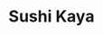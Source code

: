---
layout: place
title: Sushi Kaya
permalink: /nevada/las-vegas/sushi-kaya.html
stateAbbr: NV
stateName: Nevada
cityName: Las Vegas
seo:
  type: restaurant
  links: http://www.sushikayalv.com/
place_id: ChIJ4VnnC6XGyIARcv1-i6n_OSo
photos:
  - name: >-
      places/ChIJ4VnnC6XGyIARcv1-i6n_OSo/photos/AeeoHcK6RFnjUWtv5UUltl8ApXZeNhMI7N_VDcB1SYTa5AghKYzCshbFYyu2PJ557jnT1Mf-ACidO91XTOOVQuJIT7XfDuDjrIblQ9yQmo-8YYNjnzItTktLU0kimibb-H6VDSYkwi5TC_747y8fRQxzlLPdXJVJByeubtItzTnbvzyb_JHMmdhCTauHprthIknPYW9_cNBEIS1eECewo-nBX7HaPHuxnth9XGASYfwOSqPJxx0vA4eHubHcow-bHHESs_5jhaC35OGW0tJqq7JKodsGRpIhu7b3tMhqj5nG7t9bdJc71dyenSzcqhkZhUnEP1zcXy_dt8Fwco5OxsEbz_4Y0tN0lDgraZCtfc0wj38-3pfCL8fCmZ5MazKNozWq5EkCO1V2TXTCaKeocyWEUxxOAjjHRKrqmFLuRKYkcD_nSg
    widthPx: 4800
    heightPx: 2700
    authorAttributions:
      - displayName: Hoya007 (粢筠坊)
        uri: https://maps.google.com/maps/contrib/114446280402897350392
        photoUri: >-
          https://lh3.googleusercontent.com/a-/ALV-UjUQnoHN8OKGcB0ojGISAEu4awI3Jhb80B4T_gCQCxx6ZfH8bglFgQ=s100-p-k-no-mo
    flagContentUri: >-
      https://www.google.com/local/imagery/report/?cb_client=maps_api_places.places_api&image_key=!1e10!2sCIHM0ogKEICAgICk6I7vXA&hl=en-US
    googleMapsUri: >-
      https://www.google.com/maps/place//data=!3m4!1e2!3m2!1sCIHM0ogKEICAgICk6I7vXA!2e10!4m2!3m1!1s0x80c8c6a50be759e1:0x2a39ffa98b7efd72
  - name: >-
      places/ChIJ4VnnC6XGyIARcv1-i6n_OSo/photos/AeeoHcLIMFLzu8B1h56Sg-VMKquJEI9ehT162M3EX-rZHSYZyoy3m82uON3xI_SlEPj0RnWNQrkAcRnuJG_rTSzo4IZZR1VmYVp5NLCL4MhyC_Cl37fZxrFXwAqH_16fJdUgknvLzCFSRrs6X3pJ_WNZybluWnPNCblw9aNQj6EpcZX0BuupXljURfvPpnqcxNMwRJJWBz4QqUrujJxJ4OjN2NwLpw5uP0h1PJt_iM8g9sNMXcDaXKhfpF9wrwRMWG2uZRE7MOjjGYYwuljl-eecZJQJBVdM6DoQhSC1gy5lexiPVcVt36iJcnuJHtmEpyqz3pBPIr2yGSuBOjy8clGY2cw6925O7Uw9PLSwOxjHXDz9yZD89qsc0VgXvLsvX_SVT1BV-4vkwk51kQaOppm70xbIkspSpLiiWK19xay6EEfB4NE
    widthPx: 4032
    heightPx: 3024
    authorAttributions:
      - displayName: Soy Soz
        uri: https://maps.google.com/maps/contrib/113514755339121316621
        photoUri: >-
          https://lh3.googleusercontent.com/a-/ALV-UjWR8ZKPqU7tFOiDvlj6rrMCbmJshjLKbRtx12MiprRGlL2eSKtT=s100-p-k-no-mo
    flagContentUri: >-
      https://www.google.com/local/imagery/report/?cb_client=maps_api_places.places_api&image_key=!1e10!2sCIHM0ogKEICAgIC4ivekowE&hl=en-US
    googleMapsUri: >-
      https://www.google.com/maps/place//data=!3m4!1e2!3m2!1sCIHM0ogKEICAgIC4ivekowE!2e10!4m2!3m1!1s0x80c8c6a50be759e1:0x2a39ffa98b7efd72
  - name: >-
      places/ChIJ4VnnC6XGyIARcv1-i6n_OSo/photos/AeeoHcIBGWUmmBbJEaEfR3w0ZfH4pgb4rghWldWciwi36zbhwP3rZRbeb2cfvZ1z7pFNhfpiCrBXLiJFEBsJBEEChEi2NtoHT2y_dSnTmyejvdv4byhE4NlVTa0KSCQS17Dc1RMFm59mcFQWuCfNmMXuWyw23ipUCkVGNQrlOcBO9QS21G-ava7_RvCBXtXMysib2fb414fLecVqaYIsxfd_nrtt7dMj-N1ExZqITS8UCLhHhCGZ3IqjUcSpxaKVfxQEX3s-c1_1Gy_V40QFXcXb5p9UthnMDGO1qo3kSALq8BA-K7k7VLFpBbyUPMm__u4Po_zvvm9zcizIgsj6dHoaoS2uwFDi-hP98EoPSZP-d-B_MqTlfpRt14APaScC_LeiUe83LH9ycZPYZbRQQecG5i10_b55MkQ8sNnbccg2_VUJ6A
    widthPx: 4032
    heightPx: 3024
    authorAttributions:
      - displayName: Cintia Molina
        uri: https://maps.google.com/maps/contrib/116347656584609157640
        photoUri: >-
          https://lh3.googleusercontent.com/a-/ALV-UjVox9eqJ7A85ZVQT5oDcaE2B9nW3nMLVj7Z6G-QlsdxfTUqYBY3Yw=s100-p-k-no-mo
    flagContentUri: >-
      https://www.google.com/local/imagery/report/?cb_client=maps_api_places.places_api&image_key=!1e10!2sCIHM0ogKEICAgICTuJHMMw&hl=en-US
    googleMapsUri: >-
      https://www.google.com/maps/place//data=!3m4!1e2!3m2!1sCIHM0ogKEICAgICTuJHMMw!2e10!4m2!3m1!1s0x80c8c6a50be759e1:0x2a39ffa98b7efd72
  - name: >-
      places/ChIJ4VnnC6XGyIARcv1-i6n_OSo/photos/AeeoHcIjktAu5WOMPB5vm5rbg8hznOekmIibCmQGxXPmpW2NH3Erb96j2B7Oj6IE4buAFI7s4wU2OAhfPVKeXT3aQ7m-crabWo9jC7-HJY9YmIDVD6BBGbR9I_26VBLakTxfmjZe1sJiTolEIzsBppy79oeUnqt4QnkS6x4gAG_7CTJ57PsoN-PxCQ5fIqTubgiKbBLsNsuMSRbpMKx2QgReqe_8z1c9XxvLIQz3bGC80gec3o6szr3SKR_BGUO9CUPaNcGCoPWyv_3BKkrHgNJ8Rw53GggPheaTD1ZoKzqTXITtaiMunl6CRueSgVCiM94fHM95DxXbk-2a1OkAAbpmrN9Cb0treVsftNbsMDZf3UIjfQtHTeCs9AG4E61DRjUWltjI28R5LJ_HJw17ciR8V49LVe2q8UdTAmE20UWFihzKRw
    widthPx: 3024
    heightPx: 4032
    authorAttributions:
      - displayName: Andrea Garcia
        uri: https://maps.google.com/maps/contrib/104285410997631603299
        photoUri: >-
          https://lh3.googleusercontent.com/a/ACg8ocJHNQpxhQLDXeMgyiOIgRo2TjbdkTP5FY0ZNC89o93zbZ4aMA=s100-p-k-no-mo
    flagContentUri: >-
      https://www.google.com/local/imagery/report/?cb_client=maps_api_places.places_api&image_key=!1e10!2sCIHM0ogKEICAgIDz__rpOA&hl=en-US
    googleMapsUri: >-
      https://www.google.com/maps/place//data=!3m4!1e2!3m2!1sCIHM0ogKEICAgIDz__rpOA!2e10!4m2!3m1!1s0x80c8c6a50be759e1:0x2a39ffa98b7efd72
  - name: >-
      places/ChIJ4VnnC6XGyIARcv1-i6n_OSo/photos/AeeoHcJAhD6A3p8o-IlnDeq92I9RaB5aYcx-6JvKS6dePEEPbHNFhvDuM-x6csWapgAs3AcAFkjIhZqigxcbeIF1h146_PAy8Fy59X7s4AxwhRZn9AjmkSeTMLOHKlbvaBYZt6B5licsHSbJAIZFd3pWVDSCNIzW-S0VfGC2_pKyb_JcPblwbO3MLCq7XzZBFEr7KTLygx_QeqsbxWXb1gkAP7XYWeylxHmfOe6MUDxwrJj3nyn1jhL5hd4H33zND1mtbCLR1N_r0BvX5JC08FZ_2CmTO2Sn5sZv3p2HRuO3onc_fImB6_5D3yJWDzIK7-AB6V17phn-CDwc-s81QpFL8ZiVN5VmYLgpPfc_tscRBfuyP51Lu0GIG7k_GWNSF3BXApmTwk_zH6X2fxf1f97NQKQxHVH5-o9KV9vi59uDqD7k7A
    widthPx: 2268
    heightPx: 4032
    authorAttributions:
      - displayName: Yaneck
        uri: https://maps.google.com/maps/contrib/115878228921270936753
        photoUri: >-
          https://lh3.googleusercontent.com/a-/ALV-UjX0UkxhhhOD2xPKgCGmkE5qGlUdssMZMUdNKVpJKZo5ok0-65I0TQ=s100-p-k-no-mo
    flagContentUri: >-
      https://www.google.com/local/imagery/report/?cb_client=maps_api_places.places_api&image_key=!1e10!2sCIHM0ogKEICAgMDwxc3_Aw&hl=en-US
    googleMapsUri: >-
      https://www.google.com/maps/place//data=!3m4!1e2!3m2!1sCIHM0ogKEICAgMDwxc3_Aw!2e10!4m2!3m1!1s0x80c8c6a50be759e1:0x2a39ffa98b7efd72
  - name: >-
      places/ChIJ4VnnC6XGyIARcv1-i6n_OSo/photos/AeeoHcIzlacC61ab0IUFzt2zznsNpxHQ-G5gsGFdCDAR5gqCI93cxQhmxda5Z-IrpKP7ScIq1XG8PuBHjv-3ao2bQ4UOo7Y0GIXGQP1uG0pUgvt7D6EguhaqaYA8U480DvhJ05eztL_uysBX91ULY9ewfi1wJJop4srnBT5v5HoF2pdbC9xkykDiFlpF-5PQXeQx0KatntNK3iA44dMhZy8kjBhHjpiP5Dy4oq4CQb2I6mIkdFsXXxabGN5siz1YZ-LvZB3xjH3rUQyT1gSDtOi3A9w2wLNHLQX8kD3h6qXaRhaMav9Tr80Xyx30n0jWX6i33fhPu-4PRttiFKI2gmTCAgWWSSF8e9EYnSVfVvr2pdC3_NZoOMTmvFBDYv33qUunuXyyG-A6JLnHyY4bp-1p3hMq2std_xXTkJPSvG1G41Jr2W2e
    widthPx: 4032
    heightPx: 3024
    authorAttributions:
      - displayName: A
        uri: https://maps.google.com/maps/contrib/102931175470003625176
        photoUri: >-
          https://lh3.googleusercontent.com/a-/ALV-UjV-4cIUM84ZX3SBzxk4b0jVupkvpy96UJuipYDPsfxms0DV62Ny=s100-p-k-no-mo
    flagContentUri: >-
      https://www.google.com/local/imagery/report/?cb_client=maps_api_places.places_api&image_key=!1e10!2sCIHM0ogKEICAgIDhg4mK7wE&hl=en-US
    googleMapsUri: >-
      https://www.google.com/maps/place//data=!3m4!1e2!3m2!1sCIHM0ogKEICAgIDhg4mK7wE!2e10!4m2!3m1!1s0x80c8c6a50be759e1:0x2a39ffa98b7efd72
  - name: >-
      places/ChIJ4VnnC6XGyIARcv1-i6n_OSo/photos/AeeoHcK4pq37NU9blNNUnvKLIlIJNMrbI4e7X3fMGmLrMJ1I0XwxH5Fg4oMC5TcPs77_N6XQqonG79N-Y7cFLhSHYNGrBrvH5op0n1JRjXPkjmIxt7-oRmtg5kH1niqjtqqm8NhfUTkM3KuI9wTKPVMZ2E5B9au_P62Z-Ufmakc6giyLQwKAP6ZNuBE6Hx1XJtXGg-0FIsieWwP3Jb3TXAINJNMHZHIIPct-8fBNDQLUuDSHsEaMJzSbuNKGqO_WI7KBGDlXT_Zd0BnKalTUnit1CR0rjeWSaPzxqJPQ8NyklCW2vvRiCBXJxMmvNLNCQe-VPnP52lKge2De-gHmgHVNw7N91Dk0QLCf1RBH5yaoP5tHPv3BGUr8D6XJPqp1u1-mNh7rKaWzEjKRCR_Vxfu6OKJPqyTwlJ5Zi8xOPL9HGNvYYT0
    widthPx: 4800
    heightPx: 3600
    authorAttributions:
      - displayName: Michael Tchong
        uri: https://maps.google.com/maps/contrib/104919603886673041621
        photoUri: >-
          https://lh3.googleusercontent.com/a-/ALV-UjXA7TnqdbBFTifo60l9i9BTxMhe50c29QmggOsZvwetG7KnI4PL2g=s100-p-k-no-mo
    flagContentUri: >-
      https://www.google.com/local/imagery/report/?cb_client=maps_api_places.places_api&image_key=!1e10!2sCIHM0ogKEICAgMCQlrXAvQE&hl=en-US
    googleMapsUri: >-
      https://www.google.com/maps/place//data=!3m4!1e2!3m2!1sCIHM0ogKEICAgMCQlrXAvQE!2e10!4m2!3m1!1s0x80c8c6a50be759e1:0x2a39ffa98b7efd72
  - name: >-
      places/ChIJ4VnnC6XGyIARcv1-i6n_OSo/photos/AeeoHcI3T5hgPZV-rDIdnW3A9i42J4nKZbkimntK2Emeo2aF68kOd7zRfsTeH6ZQYjII2du-OS3-omUvOxpgPYhTunmrpIm04td15vqBOLZ_BQS4BukiPfhqJGAGjlnL8rL0iA75b6XqfBIaFm4sS2muM0_9c0zcufbDb3agzcouSweXk-0yYNwJsU-rFgtqs6K8tE52nXh80AfkQnWjMpV0HE97FFEKLwCXrIVQfnkDLZLyCVi3-VPtzEx18BIM_WwZrsxSEjU1HGg_u17EuT4BQidNkwMgIhGEEi5jCL-dNF55fmOMr1ar9mdp9EPK28l3Vak2HnF35vhWBASMxwgv0__id0qAVTgOBXwQeUWiRuloH8iDPy0w-zu9AqQgYHiqQCOrFgB38kekAdjkAd0dTTR_mRGfNTK2JK2yWMzSiWCQNw
    widthPx: 3072
    heightPx: 4080
    authorAttributions:
      - displayName: Edwin Romero
        uri: https://maps.google.com/maps/contrib/117717503217604397850
        photoUri: >-
          https://lh3.googleusercontent.com/a-/ALV-UjXwZRAwhbdWmVsLmwBUgIYIjuD0IH2RDeBRH2ZNaGdB9qVTy4-z=s100-p-k-no-mo
    flagContentUri: >-
      https://www.google.com/local/imagery/report/?cb_client=maps_api_places.places_api&image_key=!1e10!2sCIHM0ogKEICAgICDmebqfA&hl=en-US
    googleMapsUri: >-
      https://www.google.com/maps/place//data=!3m4!1e2!3m2!1sCIHM0ogKEICAgICDmebqfA!2e10!4m2!3m1!1s0x80c8c6a50be759e1:0x2a39ffa98b7efd72
  - name: >-
      places/ChIJ4VnnC6XGyIARcv1-i6n_OSo/photos/AeeoHcKXrhz0hJ6IXRqroIM2pl9ZzuD080xv42COvr9GGoY8x340txHHHYu3FWA7zvWu5HSKKlfM0oiZRDcAuqv3-3YAzV-oZDsosWZ5FlsKHArnuBAR-lJ41i6lGCm6w5UqoYRybDIXitxz8cFKR_dmIFKlwzE3WwnMh4eqzpigBRG7ZzXIH4Fa1tgSlnSvbrSjnWh2zLKYfhHqBIhFWTFObay4bhkoj-9XffuM8RSaWYJ3QuBj1SxFl881gHvCAsoVl0yrykM-5U4kB-CfBWPbxcgQRkV6ZL_jbADrnIqEaSMDErFLZ5B5LhiiY9ij7TQ6m-6HLS1MgXKKePE5tthbK4tS627oD7lGV_wBNJHBvIVNTvWQRjor7o2rg1KAY30Xb08zXFJbAvJvsve06CdvcW2Pyta-FuH9r64JT6hp5CpeaPr3
    widthPx: 4000
    heightPx: 2252
    authorAttributions:
      - displayName: Marc Kassouf
        uri: https://maps.google.com/maps/contrib/117472618151734800649
        photoUri: >-
          https://lh3.googleusercontent.com/a-/ALV-UjXGZR_RfIrX_emhSbswnpE6N63zPYqtWzZHL0v3tsqM2ZZCIZs=s100-p-k-no-mo
    flagContentUri: >-
      https://www.google.com/local/imagery/report/?cb_client=maps_api_places.places_api&image_key=!1e10!2sCIHM0ogKEICAgMCwtq7zgwE&hl=en-US
    googleMapsUri: >-
      https://www.google.com/maps/place//data=!3m4!1e2!3m2!1sCIHM0ogKEICAgMCwtq7zgwE!2e10!4m2!3m1!1s0x80c8c6a50be759e1:0x2a39ffa98b7efd72
  - name: >-
      places/ChIJ4VnnC6XGyIARcv1-i6n_OSo/photos/AeeoHcKiEiErhjxN490di45MC1WrXTcTx28rDw7Ht2gEFNSN5PBZh7dEQEfEAPoi0y4cS4uIFKErI5mgIgwxcgAgQT2O657CYK9eQTerFuiRoHJE9jB_Bki3wHTPx-3NJWSBo9u05BhVBkFN53ZpaKlKtF6TMGEQiDXpr475x5jdNy8zr3-xzhN2VHDZDMH8dFCeD2rrtuMDeY-5R-V3B1ArxafxYGhx-zFHKInYU3YUoua4400Ar_MAbwdRebPEVX6UxvY9ckeF1RTHeygeu2s-NsCooCEasQ1OKa-CxVW5PwBPyjj72ZGYlGaucsAY6RiM4BLBCnVIJYNbmsWqBAchsP31nI6b74YLF3oiy7wNZ1a8WygXWHN34FtGYdwK9LOnbFWLfYJOSXmOoUBZsrC6KyGlapiIoYORD2OD5dih8UdgwWhJ
    widthPx: 3600
    heightPx: 4800
    authorAttributions:
      - displayName: Cintia Molina
        uri: https://maps.google.com/maps/contrib/116347656584609157640
        photoUri: >-
          https://lh3.googleusercontent.com/a-/ALV-UjVox9eqJ7A85ZVQT5oDcaE2B9nW3nMLVj7Z6G-QlsdxfTUqYBY3Yw=s100-p-k-no-mo
    flagContentUri: >-
      https://www.google.com/local/imagery/report/?cb_client=maps_api_places.places_api&image_key=!1e10!2sCIHM0ogKEICAgICTuOHH6AE&hl=en-US
    googleMapsUri: >-
      https://www.google.com/maps/place//data=!3m4!1e2!3m2!1sCIHM0ogKEICAgICTuOHH6AE!2e10!4m2!3m1!1s0x80c8c6a50be759e1:0x2a39ffa98b7efd72
address: '4355 Spring Mountain Rd #101b, Las Vegas, NV 89103, USA'
street: '4355 Spring Mountain Rd #101b'
city: Las Vegas
state: NV
zip: '89103'
country: USA
neighborhood: null
latitude: '36.125994'
longitude: '-115.198071'
accessibility_options:
  wheelchairAccessibleParking: true
  wheelchairAccessibleEntrance: true
  wheelchairAccessibleRestroom: true
  wheelchairAccessibleSeating: true
business_status: OPERATIONAL
name: Sushi Kaya
google_maps_links:
  directionsUri: >-
    https://www.google.com/maps/dir//''/data=!4m7!4m6!1m1!4e2!1m2!1m1!1s0x80c8c6a50be759e1:0x2a39ffa98b7efd72!3e0
  placeUri: https://maps.google.com/?cid=3042744126920392050
  writeAReviewUri: >-
    https://www.google.com/maps/place//data=!4m3!3m2!1s0x80c8c6a50be759e1:0x2a39ffa98b7efd72!12e1
  reviewsUri: >-
    https://www.google.com/maps/place//data=!4m4!3m3!1s0x80c8c6a50be759e1:0x2a39ffa98b7efd72!9m1!1b1
  photosUri: >-
    https://www.google.com/maps/place//data=!4m3!3m2!1s0x80c8c6a50be759e1:0x2a39ffa98b7efd72!10e5
primary_type: Sushi Restaurant
opening_hours:
  openNow: true
  periods:
    - open:
        day: 0
        hour: 11
        minute: 30
      close:
        day: 0
        hour: 23
        minute: 0
    - open:
        day: 1
        hour: 11
        minute: 30
      close:
        day: 2
        hour: 1
        minute: 0
    - open:
        day: 2
        hour: 11
        minute: 30
      close:
        day: 3
        hour: 1
        minute: 0
    - open:
        day: 3
        hour: 11
        minute: 30
      close:
        day: 4
        hour: 1
        minute: 0
    - open:
        day: 4
        hour: 11
        minute: 30
      close:
        day: 5
        hour: 1
        minute: 0
    - open:
        day: 5
        hour: 11
        minute: 30
      close:
        day: 6
        hour: 2
        minute: 0
    - open:
        day: 6
        hour: 11
        minute: 30
      close:
        day: 0
        hour: 2
        minute: 0
  weekdayDescriptions:
    - 'Monday: 11:30 AM – 1:00 AM'
    - 'Tuesday: 11:30 AM – 1:00 AM'
    - 'Wednesday: 11:30 AM – 1:00 AM'
    - 'Thursday: 11:30 AM – 1:00 AM'
    - 'Friday: 11:30 AM – 2:00 AM'
    - 'Saturday: 11:30 AM – 2:00 AM'
    - 'Sunday: 11:30 AM – 11:00 PM'
  nextCloseTime: '2025-05-04T09:00:00Z'
secondary_opening_hours:
  regular:
    weekdayDescriptions: null
    type: null
  current:
    weekdayDescriptions: null
    type: null
phone: (702) 257-9496
price_level: PRICE_LEVEL_MODERATE
price_range: $30 &ndash; $50
rating: '4.4'
rating_count: 2134
website: http://www.sushikayalv.com/
description: >-
  Discover Sushi Kaya in Las Vegas, NV$$$Sushi Kaya in Las Vegas, NV, stands out
  as a welcoming Japanese eatery offering an extensive all-you-can-eat selection
  of fresh sushi rolls and creative specialties that appeal to sushi
  enthusiasts. The spot features a polished atmosphere with private dining
  areas, making it ideal for groups seeking a relaxed vibe in the bustling sushi
  scene. Accessibility is a key highlight, with options like wheelchair-friendly
  entrances and parking that ensure everyone can enjoy the experience
  comfortably. Beyond sushi, the menu includes a few Korean-inspired dishes,
  adding variety for those exploring flavorful Asian cuisine. Open nearly every
  day with extended hours, it's a convenient choice for locals and visitors
  alike looking for quality sushi restaurants in the area.
generative_summary: >-
  Discover Sushi Kaya in Las Vegas, NV$$$Sushi Kaya in Las Vegas, NV, stands out
  as a welcoming Japanese eatery offering an extensive all-you-can-eat selection
  of fresh sushi rolls and creative specialties that appeal to sushi
  enthusiasts. The spot features a polished atmosphere with private dining
  areas, making it ideal for groups seeking a relaxed vibe in the bustling sushi
  scene. Accessibility is a key highlight, with options like wheelchair-friendly
  entrances and parking that ensure everyone can enjoy the experience
  comfortably. Beyond sushi, the menu includes a few Korean-inspired dishes,
  adding variety for those exploring flavorful Asian cuisine. Open nearly every
  day with extended hours, it's a convenient choice for locals and visitors
  alike looking for quality sushi restaurants in the area.
generative_disclosure: Summarized by AI using the Grok-3-Mini model.
reviews:
  - name: >-
      places/ChIJ4VnnC6XGyIARcv1-i6n_OSo/reviews/ChZDSUhNMG9nS0VJQ0FnTUN3dG83a2J3EAE
    relativePublishTimeDescription: a month ago
    rating: 5
    text:
      text: >-
        One of my all-time fave sushi all you can eat places in town. Has many
        great Staples and some inventive options too. The staff is great and
        keeps up with the crowd on most days, though like everywhere if it's
        busy things slow down amidweek. As locals, we love coming midday and
        midwwek amd recommend it for the best service speed and pricing.
      languageCode: en
    originalText:
      text: >-
        One of my all-time fave sushi all you can eat places in town. Has many
        great Staples and some inventive options too. The staff is great and
        keeps up with the crowd on most days, though like everywhere if it's
        busy things slow down amidweek. As locals, we love coming midday and
        midwwek amd recommend it for the best service speed and pricing.
      languageCode: en
    authorAttribution:
      displayName: Marc Kassouf
      uri: https://www.google.com/maps/contrib/117472618151734800649/reviews
      photoUri: >-
        https://lh3.googleusercontent.com/a-/ALV-UjXGZR_RfIrX_emhSbswnpE6N63zPYqtWzZHL0v3tsqM2ZZCIZs=s128-c0x00000000-cc-rp-mo-ba4
    publishTime: '2025-03-18T18:58:45.694620Z'
    flagContentUri: >-
      https://www.google.com/local/review/rap/report?postId=ChZDSUhNMG9nS0VJQ0FnTUN3dG83a2J3EAE&d=17924085&t=1
    googleMapsUri: >-
      https://www.google.com/maps/reviews/data=!4m6!14m5!1m4!2m3!1sChZDSUhNMG9nS0VJQ0FnTUN3dG83a2J3EAE!2m1!1s0x80c8c6a50be759e1:0x2a39ffa98b7efd72
  - name: >-
      places/ChIJ4VnnC6XGyIARcv1-i6n_OSo/reviews/ChZDSUhNMG9nS0VJQ0FnTUNncHN1S2ZBEAE
    relativePublishTimeDescription: 2 months ago
    rating: 3
    text:
      text: >-
        Used to be really great, but just ok now. I wish it was more saucier as
        when you dine in. $33.00 to got special 3 roles and one appetizer
      languageCode: en
    originalText:
      text: >-
        Used to be really great, but just ok now. I wish it was more saucier as
        when you dine in. $33.00 to got special 3 roles and one appetizer
      languageCode: en
    authorAttribution:
      displayName: Fat boy Gordo
      uri: https://www.google.com/maps/contrib/107692921315297955742/reviews
      photoUri: >-
        https://lh3.googleusercontent.com/a-/ALV-UjUFww2qaZK8_yoYukCH8DC2LL0C1zHe7x-gp6hagtYlHLyN9nCr=s128-c0x00000000-cc-rp-mo-ba3
    publishTime: '2025-02-16T18:59:41.780535Z'
    flagContentUri: >-
      https://www.google.com/local/review/rap/report?postId=ChZDSUhNMG9nS0VJQ0FnTUNncHN1S2ZBEAE&d=17924085&t=1
    googleMapsUri: >-
      https://www.google.com/maps/reviews/data=!4m6!14m5!1m4!2m3!1sChZDSUhNMG9nS0VJQ0FnTUNncHN1S2ZBEAE!2m1!1s0x80c8c6a50be759e1:0x2a39ffa98b7efd72
  - name: >-
      places/ChIJ4VnnC6XGyIARcv1-i6n_OSo/reviews/ChdDSUhNMG9nS0VJQ0FnTUR3eGMzX3ZRRRAB
    relativePublishTimeDescription: a month ago
    rating: 4
    text:
      text: |-
        Great all you can eat. The sushi was tasteful.
        To many rolls are based on California rolls with pseudo crab meat.
        Only a couple of rolls are based on fish.
      languageCode: en
    originalText:
      text: |-
        Great all you can eat. The sushi was tasteful.
        To many rolls are based on California rolls with pseudo crab meat.
        Only a couple of rolls are based on fish.
      languageCode: en
    authorAttribution:
      displayName: Yaneck
      uri: https://www.google.com/maps/contrib/115878228921270936753/reviews
      photoUri: >-
        https://lh3.googleusercontent.com/a-/ALV-UjX0UkxhhhOD2xPKgCGmkE5qGlUdssMZMUdNKVpJKZo5ok0-65I0TQ=s128-c0x00000000-cc-rp-mo-ba4
    publishTime: '2025-03-27T04:29:28.347101Z'
    flagContentUri: >-
      https://www.google.com/local/review/rap/report?postId=ChdDSUhNMG9nS0VJQ0FnTUR3eGMzX3ZRRRAB&d=17924085&t=1
    googleMapsUri: >-
      https://www.google.com/maps/reviews/data=!4m6!14m5!1m4!2m3!1sChdDSUhNMG9nS0VJQ0FnTUR3eGMzX3ZRRRAB!2m1!1s0x80c8c6a50be759e1:0x2a39ffa98b7efd72
  - name: >-
      places/ChIJ4VnnC6XGyIARcv1-i6n_OSo/reviews/ChdDSUhNMG9nS0VJQ0FnTUN3a0pLRHFRRRAB
    relativePublishTimeDescription: a month ago
    rating: 1
    text:
      text: >-
        Not the best, not the worst. I was hoping they would have sushi with no
        rice options, a few of my orders didn't come. Now I see why it says 15
        minutes wait time for some items, because it takes them 15 minutes to
        remember. For some reason, a few of my nigiri pieces were warm. Plus
        side, the Cajun albacore was good. Personally, I wouldn't come a second
        time, disappointing because I was hoping this place would be my second
        go to for sushi.

        Dinner AYCE for 2 not worth $80.
      languageCode: en
    originalText:
      text: >-
        Not the best, not the worst. I was hoping they would have sushi with no
        rice options, a few of my orders didn't come. Now I see why it says 15
        minutes wait time for some items, because it takes them 15 minutes to
        remember. For some reason, a few of my nigiri pieces were warm. Plus
        side, the Cajun albacore was good. Personally, I wouldn't come a second
        time, disappointing because I was hoping this place would be my second
        go to for sushi.

        Dinner AYCE for 2 not worth $80.
      languageCode: en
    authorAttribution:
      displayName: Aleida Aguilar
      uri: https://www.google.com/maps/contrib/111945318986697838042/reviews
      photoUri: >-
        https://lh3.googleusercontent.com/a-/ALV-UjWE6oW77oo07CafKbIJrEttsaoLFraLKWSHCcsHXDveyw2PDdm6=s128-c0x00000000-cc-rp-mo-ba3
    publishTime: '2025-03-21T19:31:43.066445Z'
    flagContentUri: >-
      https://www.google.com/local/review/rap/report?postId=ChdDSUhNMG9nS0VJQ0FnTUN3a0pLRHFRRRAB&d=17924085&t=1
    googleMapsUri: >-
      https://www.google.com/maps/reviews/data=!4m6!14m5!1m4!2m3!1sChdDSUhNMG9nS0VJQ0FnTUN3a0pLRHFRRRAB!2m1!1s0x80c8c6a50be759e1:0x2a39ffa98b7efd72
  - name: >-
      places/ChIJ4VnnC6XGyIARcv1-i6n_OSo/reviews/ChdDSUhNMG9nS0VJQ0FnSUNqc2ZhUHR3RRAB
    relativePublishTimeDescription: a year ago
    rating: 1
    text:
      text: >-
        I was there for the grand opening years ago . Was a great place for
        sushi.

        Now it's the worst sushi experience I've had . Gas station sushi would
        be better.


        First off, there  were more Flys than customers. One of the servers was
        using an electronic fly swatter near the table while we were eating.


        Every roll was 90% imitated crab with tiny pieces of fish.

        The rice was 3:1 ratio to fish .

        Two of the servers were more occupied on their phones than to deliver
        orders,  took almost 40 mins for an Alaska roll that was the first
        order.  All the rolls were soaked in sauce, probably to cover up the
        taste of old fish.

        The salmon skin salad was soaked in oil with no crisp.

        The pork belly was dry as jerky.

        Avoid this sushi if possible.

        Try some where cleaner and quicker on service like Smile Shota.
      languageCode: en
    originalText:
      text: >-
        I was there for the grand opening years ago . Was a great place for
        sushi.

        Now it's the worst sushi experience I've had . Gas station sushi would
        be better.


        First off, there  were more Flys than customers. One of the servers was
        using an electronic fly swatter near the table while we were eating.


        Every roll was 90% imitated crab with tiny pieces of fish.

        The rice was 3:1 ratio to fish .

        Two of the servers were more occupied on their phones than to deliver
        orders,  took almost 40 mins for an Alaska roll that was the first
        order.  All the rolls were soaked in sauce, probably to cover up the
        taste of old fish.

        The salmon skin salad was soaked in oil with no crisp.

        The pork belly was dry as jerky.

        Avoid this sushi if possible.

        Try some where cleaner and quicker on service like Smile Shota.
      languageCode: en
    authorAttribution:
      displayName: Arlo McGovern
      uri: https://www.google.com/maps/contrib/111879727736337505205/reviews
      photoUri: >-
        https://lh3.googleusercontent.com/a-/ALV-UjUO25ay6m9-W3_dGQQO8NbEiE3IiUg9To6wa3doZRufkMb9UuPz=s128-c0x00000000-cc-rp-mo-ba4
    publishTime: '2024-04-22T23:54:15.633508Z'
    flagContentUri: >-
      https://www.google.com/local/review/rap/report?postId=ChdDSUhNMG9nS0VJQ0FnSUNqc2ZhUHR3RRAB&d=17924085&t=1
    googleMapsUri: >-
      https://www.google.com/maps/reviews/data=!4m6!14m5!1m4!2m3!1sChdDSUhNMG9nS0VJQ0FnSUNqc2ZhUHR3RRAB!2m1!1s0x80c8c6a50be759e1:0x2a39ffa98b7efd72
review_summary: >-
  Insights from Recent Feedback$$$Diners often praise Sushi Kaya for its tasty
  all-you-can-eat sushi options and solid variety that keeps meals exciting
  without breaking the bank. While some mention occasional waits during busy
  times, the overall service tends to be friendly and efficient, especially for
  midday visits. Feedback highlights the fresh flavors in many rolls, though a
  few note that certain items could use more sauce or quicker delivery to
  enhance the experience. On the whole, it's seen as a reliable spot for casual
  sushi lovers, with positives like the Cajun albacore standing out as a
  favorite. If you're hunting for top-rated sushi near you, this place delivers
  a generally satisfying meal that balances fun and affordability.
review_disclosure: Summarized by AI using the Grok-3-Mini model.
parking_options:
  freeParkingLot: true
  freeStreetParking: true
payment_options:
  acceptsCreditCards: true
  acceptsDebitCards: true
  acceptsCashOnly: false
  acceptsNfc: true
allow_dogs: null
curbside_pickup: null
delivery: true
dine_in: true
good_for_children: true
good_for_groups: true
good_for_sports: false
live_music: false
menu_for_children: false
outdoor_seating: false
reservable: true
restroom: true
serves_beer: true
serves_breakfast: false
serves_brunch: false
serves_cocktails: true
serves_coffee: false
serves_dinner: true
serves_dessert: true
serves_lunch: true
serves_vegetarian_food: false
serves_wine: true
takeout: true
update_category: atmosphere
places_description: >-
  Sushi & many rolls offered with a few Korean dishes in a polished space with
  private karaoke rooms.

---